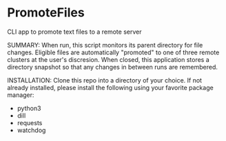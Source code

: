# PromoteFiles
CLI app to promote text files to a remote server


SUMMARY:
When run, this script monitors its parent directory for file changes.
Eligible files are automatically "promoted" to one of three remote clusters at the user's discresion.
When closed, this application stores a directory snapshot so that any changes in between runs are remembered.

INSTALLATION:
Clone this repo into a directory of your choice.
If not already installed, please install the following using your favorite package manager:
* python3
* dill
* requests
* watchdog


